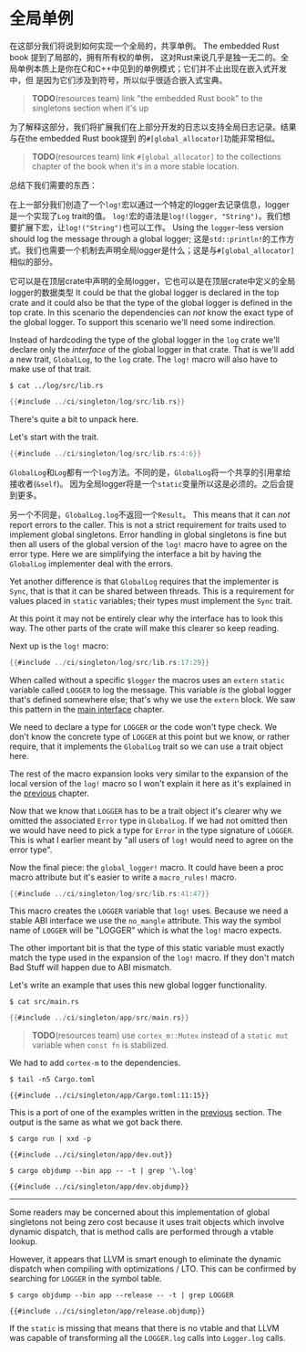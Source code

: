 # 全局单例

在这部分我们将说到如何实现一个全局的，共享单例。 The embedded Rust book 提到了局部的，拥有所有权的单例，
这对Rust来说几乎是独一无二的。全局单例本质上是你在C和C++中见到的单例模式；它们并不止出现在嵌入式开发中，但
是因为它们涉及到符号，所以似乎很适合嵌入式宝典。

> **TODO**(resources team) link "the embedded Rust book" to the singletons
> section when it's up

为了解释这部分，我们将扩展我们在上部分开发的日志以支持全局日志记录。结果与在the embedded Rust book提到
的`#[global_allocator]`功能非常相似。

> **TODO**(resources team) link `#[global_allocator]` to the collections chapter
> of the book when it's in a more stable location.

总结下我们需要的东西：

在上一部分我们创造了一个`log!`宏以通过一个特定的logger去记录信息，logger是一个实现了`Log` trait的值。
`log!`宏的语法是`log!(logger, "String")`。我们想要扩展下宏，让`log!("String")`也可以工作。
Using the `logger`-less version should log the
message through a global logger; 这是`std::println!`的工作方式。我们也需要一个机制去声明全局logger是什么；这是与`#[global_allocator]`相似的部分。

它可以是在顶层crate中声明的全局logger，它也可以是在顶层crate中定义的全局logger的数据类型
It could be that the global logger is declared in the top crate and it could
also be that the type of the global logger is defined in the top crate. In this
scenario the dependencies can *not* know the exact type of the global logger. To
support this scenario we'll need some indirection.

Instead of hardcoding the type of the global logger in the `log` crate we'll
declare only the *interface* of the global logger in that crate. That is we'll
add a new trait, `GlobalLog`, to the `log` crate. The `log!` macro will also
have to make use of that trait.

``` console
$ cat ../log/src/lib.rs
```

``` rust
{{#include ../ci/singleton/log/src/lib.rs}}
```

There's quite a bit to unpack here.

Let's start with the trait.

``` rust
{{#include ../ci/singleton/log/src/lib.rs:4:6}}
```

`GlobalLog`和`Log`都有一个`log`方法。不同的是，`GlobalLog`将一个共享的引用拿给接收者(`&self`)。
因为全局logger将是一个`static`变量所以这是必须的。之后会提到更多。

另一个不同是，`GlobalLog.log`不返回一个`Result`。 This
means that it can *not* report errors to the caller. This is not a strict
requirement for traits used to implement global singletons. Error handling in
global singletons is fine but then all users of the global version of the `log!`
macro have to agree on the error type. Here we are simplifying the interface a
bit by having the `GlobalLog` implementer deal with the errors.

Yet another difference is that `GlobalLog` requires that the implementer is
`Sync`, that is that it can be shared between threads. This is a requirement for
values placed in `static` variables; their types must implement the `Sync`
trait.

At this point it may not be entirely clear why the interface has to look this
way. The other parts of the crate will make this clearer so keep reading.

Next up is the `log!` macro:

``` rust
{{#include ../ci/singleton/log/src/lib.rs:17:29}}
```

When called without a specific `$logger` the macros uses an `extern` `static`
variable called `LOGGER` to log the message. This variable *is* the global
logger that's defined somewhere else; that's why we use the `extern` block. We
saw this pattern in the [main interface] chapter.

[main interface]: main.html

We need to declare a type for `LOGGER` or the code won't type check. We don't
know the concrete type of `LOGGER` at this point but we know, or rather require,
that it implements the `GlobalLog` trait so we can use a trait object here.

The rest of the macro expansion looks very similar to the expansion of the local
version of the `log!` macro so I won't explain it here as it's explained in the
[previous] chapter.

[previous]: logging.html

Now that we know that `LOGGER` has to be a trait object it's clearer why we
omitted the associated `Error` type in `GlobalLog`. If we had not omitted then
we would have need to pick a type for `Error` in the type signature of `LOGGER`.
This is what I earlier meant by "all users of `log!` would need to agree on the
error type".

Now the final piece: the `global_logger!` macro. It could have been a proc macro
attribute but it's easier to write a `macro_rules!` macro.

``` rust
{{#include ../ci/singleton/log/src/lib.rs:41:47}}
```

This macro creates the `LOGGER` variable that `log!` uses. Because we need a
stable ABI interface we use the `no_mangle` attribute. This way the symbol name
of `LOGGER` will be "LOGGER" which is what the `log!` macro expects.

The other important bit is that the type of this static variable must exactly
match the type used in the expansion of the `log!` macro. If they don't match
Bad Stuff will happen due to ABI mismatch.

Let's write an example that uses this new global logger functionality.

``` console
$ cat src/main.rs
```

``` rust
{{#include ../ci/singleton/app/src/main.rs}}
```

> **TODO**(resources team) use `cortex_m::Mutex` instead of a `static mut`
> variable when `const fn` is stabilized.

We had to add `cortex-m` to the dependencies.

``` console
$ tail -n5 Cargo.toml
```

``` text
{{#include ../ci/singleton/app/Cargo.toml:11:15}}
```

This is a port of one of the examples written in the [previous] section. The
output is the same as what we got back there.

``` console
$ cargo run | xxd -p
```

``` text
{{#include ../ci/singleton/app/dev.out}}
```

``` console
$ cargo objdump --bin app -- -t | grep '\.log'
```

``` text
{{#include ../ci/singleton/app/dev.objdump}}
```

---

Some readers may be concerned about this implementation of global singletons not
being zero cost because it uses trait objects which involve dynamic dispatch,
that is method calls are performed through a vtable lookup.

However, it appears that LLVM is smart enough to eliminate the dynamic dispatch
when compiling with optimizations / LTO. This can be confirmed by searching for
`LOGGER` in the symbol table.

``` console
$ cargo objdump --bin app --release -- -t | grep LOGGER
```

``` text
{{#include ../ci/singleton/app/release.objdump}}
```

If the `static` is missing that means that there is no vtable and that LLVM was
capable of transforming all the `LOGGER.log` calls into `Logger.log` calls.
